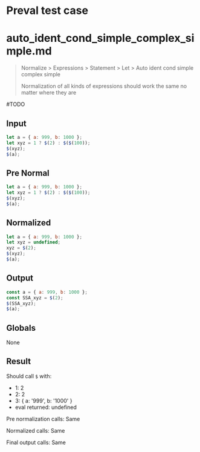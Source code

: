 # Preval test case

# auto_ident_cond_simple_complex_simple.md

> Normalize > Expressions > Statement > Let > Auto ident cond simple complex simple
>
> Normalization of all kinds of expressions should work the same no matter where they are

#TODO

## Input

`````js filename=intro
let a = { a: 999, b: 1000 };
let xyz = 1 ? $(2) : $($(100));
$(xyz);
$(a);
`````

## Pre Normal

`````js filename=intro
let a = { a: 999, b: 1000 };
let xyz = 1 ? $(2) : $($(100));
$(xyz);
$(a);
`````

## Normalized

`````js filename=intro
let a = { a: 999, b: 1000 };
let xyz = undefined;
xyz = $(2);
$(xyz);
$(a);
`````

## Output

`````js filename=intro
const a = { a: 999, b: 1000 };
const SSA_xyz = $(2);
$(SSA_xyz);
$(a);
`````

## Globals

None

## Result

Should call `$` with:
 - 1: 2
 - 2: 2
 - 3: { a: '999', b: '1000' }
 - eval returned: undefined

Pre normalization calls: Same

Normalized calls: Same

Final output calls: Same
